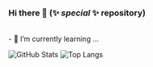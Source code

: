 ### Hi there 👋 (✨ _special_ ✨ repository)
<br>
- 🌱 I’m currently learning ...
      
 <!-- ![](https://github-readme-stats.vercel.app/api?username=garrati-0k&show_icons=true&theme=dracula&border_radius=5&include_all_commits=true) -->
      
![GitHub Stats](https://github-readme-stats.vercel.app/api?username=corrado98ggg&line_height=31.5&theme=onedark&show_icons=true&count_private=true&include_all_commits=true&hide=contribs,stars)
![Top Langs](https://github-readme-stats.vercel.app/api/top-langs/?username=corrado98ggg&layout=compact&theme=onedark&show)


<!--
**corrado98ggg/corrado98ggg** is a ✨ _special_ ✨ repository because its `README.md` (this file) appears on your GitHub profile.

Here are some ideas to get you started:

- 🔭 I’m currently working on ...
- 🌱 I’m currently learning ...
- 👯 I’m looking to collaborate on ...
- 🤔 I’m looking for help with ...
- 💬 Ask me about ...
- 📫 How to reach me: ...
- 😄 Pronouns: ...
- ⚡ Fun fact: ...
-->
